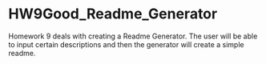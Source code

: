 # HW9Good_Readme_Generator

Homework 9 deals with creating a Readme Generator.  The user will be able to input certain descriptions and then the generator will create a simple readme.